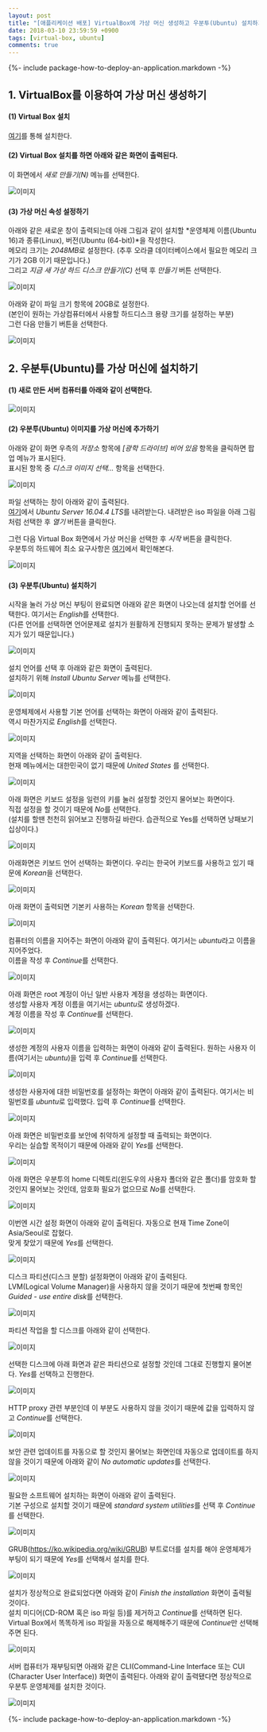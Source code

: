 ```yaml
---
layout: post
title: "[애플리케이션 배포] VirtualBox에 가상 머신 생성하고 우분투(Ubuntu) 설치하기"
date: 2018-03-10 23:59:59 +0900
tags: [virtual-box, ubuntu]
comments: true
---
```

{%- include package-how-to-deploy-an-application.markdown -%}

## 1. VirtualBox를 이용하여 가상 머신 생성하기
#### (1) Virtual Box 설치
[여기](https://www.virtualbox.org/wiki/Downloads)를 통해 설치한다.

#### (2) Virtual Box 설치를 하면 아래와 같은 화면이 출력된다.
이 화면에서 *새로 만들기(N)* 메뉴를 선택한다.

![이미지](/files/setup-ubuntu-to-virtualbox-01.png)

#### (3) 가상 머신 속성 설정하기
아래와 같은 새로운 창이 출력되는데 아래 그림과 같이 설치할 *운영체제 이름(Ubuntu 16)과 종류(Linux), 버전(Ubuntu (64-bit))*을 작성한다.<br/>
메모리 크기는 *2048MB*로 설정한다. (추후 오라클 데이터베이스에서 필요한 메모리 크기가 2GB 이기 때문입니다.)<br/>
그리고 *지금 새 가상 하드 디스크 만들기(C)* 선택 후 *만들기* 버튼 선택한다.

![이미지](/files/setup-ubuntu-to-virtualbox-02.png)

아래와 같이 파일 크기 항목에 20GB로 설정한다.<br/>
(본인이 원하는 가상컴퓨터에서 사용할 하드디스크 용량 크기를 설정하는 부분)<br/>
그런 다음 만들기 버튼을 선택한다.

![이미지](/files/setup-ubuntu-to-virtualbox-03.png)

## 2. 우분투(Ubuntu)를 가상 머신에 설치하기
#### (1) 새로 만든 서버 컴퓨터를 아래와 같이 선택한다.

![이미지](/files/setup-ubuntu-to-virtualbox-04.png)

#### (2) 우분투(Ubuntu) 이미지를 가상 머신에 추가하기
아래와 같이 화면 우측의 *저장소* 항목에 *[광학 드라이브] 비어 있음* 항목을 클릭하면 팝업 메뉴가 표시된다.<br/>
표시된 항목 중 *디스크 이미지 선택...* 항목을 선택한다.

![이미지](/files/setup-ubuntu-to-virtualbox-05.png)

파일 선택하는 창이 아래와 같이 출력된다.<br/>
[여기](https://www.ubuntu.com/download/server)에서 *Ubuntu Server 16.04.4 LTS*를 내려받는다. 내려받은 iso 파일을 아래 그림처럼 선택한 후 *열기* 버튼을 클릭한다.

그런 다음 Virtual Box 화면에서 가상 머신을 선택한 후 *시작* 버튼을 클릭한다.<br/>
우분투의 하드웨어 최소 요구사항은 [여기](https://help.ubuntu.com/lts/installation-guide/powerpc/ch03s04.html)에서 확인해본다.

![이미지](/files/setup-ubuntu-to-virtualbox-06.png)

#### (3) 우분투(Ubuntu) 설치하기
시작을 눌러 가상 머신 부팅이 완료되면 아래와 같은 화면이 나오는데 설치할 언어를 선택한다. 여기서는 *English*를 선택한다.<br/>
(다른 언어를 선택하면 언어문제로 설치가 원활하게 진행되지 못하는 문제가 발생할 소지가 있기 때문입니다.)

![이미지](/files/setup-ubuntu-to-virtualbox-07.png)

설치 언어를 선택 후 아래와 같은 화면이 출력된다.<br/>
설치하기 위해 *Install Ubuntu Server* 메뉴를 선택한다.

![이미지](/files/setup-ubuntu-to-virtualbox-08.png)

운영체제에서 사용할 기본 언어를 선택하는 화면이 아래와 같이 출력된다.<br/>
역시 마찬가지로 *English*를 선택한다.

![이미지](/files/setup-ubuntu-to-virtualbox-09.png)

지역을 선택하는 화면이 아래와 같이 출력된다.<br/>
현재 메뉴에서는 대한민국이 없기 때문에 *United States* 를 선택한다.

![이미지](/files/setup-ubuntu-to-virtualbox-10.png)

아래 화면은 키보드 설정을 일련의 키를 눌러 설정할 것인지 물어보는 화면이다.<br/>
직접 설정을 할 것이기 때문에 *No*를 선택한다. <br/>
(설치를 할땐 천천히 읽어보고 진행하길 바란다. 습관적으로 Yes를 선택하면 낭패보기 십상이다.)

![이미지](/files/setup-ubuntu-to-virtualbox-11.png)

아래화면은 키보드 언어 선택하는 화면이다. 우리는 한국어 키보드를 사용하고 있기 때문에 *Korean*을 선택한다.

![이미지](/files/setup-ubuntu-to-virtualbox-12.png)

아래 화면이 출력되면 기본키 사용하는 *Korean* 항목을 선택한다.

![이미지](/files/setup-ubuntu-to-virtualbox-13.png)

컴퓨터의 이름을 지어주는 화면이 아래와 같이 출력된다. 여기서는 *ubuntu*라고 이름을 지어주었다.<br/>
이름을 작성 후 *Continue*를 선택한다.

![이미지](/files/setup-ubuntu-to-virtualbox-14.png)

아래 화면은 root 계정이 아닌 일반 사용자 계정을 생성하는 화면이다.<br/>
생성할 사용자 계정 이름을 여기서는 *ubuntu*로 생성하겠다.<br/>
계정 이름을 작성 후 *Continue*를 선택한다.

![이미지](/files/setup-ubuntu-to-virtualbox-15.png)

생성한 계정의 사용자 이름을 입력하는 화면이 아래와 같이 출력된다. 원하는 사용자 이름(여기서는 *ubuntu*)을 입력 후 *Continue*를 선택한다.

![이미지](/files/setup-ubuntu-to-virtualbox-16.png)

생성한 사용자에 대한 비밀번호를 설정하는 화면이 아래와 같이 출력된다. 여기서는 비밀번호를 *ubuntu*로 입력했다.
입력 후 *Continue*를 선택한다.

![이미지](/files/setup-ubuntu-to-virtualbox-17.png)

아래 화면은 비밀번호를 보안에 취약하게 설정할 때 출력되는 화면이다.<br/>
우리는 실습할 목적이기 때문에 아래와 같이 *Yes*를 선택한다.

![이미지](/files/setup-ubuntu-to-virtualbox-18.png)

아래 화면은 우분투의 home 디렉토리(윈도우의 사용자 폴더와 같은 폴더)를 암호화 할 것인지 물어보는 것인데, 암호화 필요가 없으므로 *No*를 선택한다.

![이미지](/files/setup-ubuntu-to-virtualbox-19.png)

이번엔 시간 설정 화면이 아래와 같이 출력된다. 자동으로 현재 Time Zone이 Asia/Seoul로 잡혔다.<br/>
맞게 찾았기 때문에 *Yes*를 선택한다.

![이미지](/files/setup-ubuntu-to-virtualbox-20.png)

디스크 파티션(디스크 분할) 설정화면이 아래와 같이 출력된다.<br/>
LVM(Logical Volume Manager)을 사용하지 않을 것이기 때문에 첫번째 항목인 *Guided - use entire disk*를 선택한다.

![이미지](/files/setup-ubuntu-to-virtualbox-21.png)

파티션 작업을 할 디스크를 아래와 같이 선택한다.

![이미지](/files/setup-ubuntu-to-virtualbox-22.png)

선택한 디스크에 아래 화면과 같은 파티션으로 설정할 것인데 그대로 진행할지 물어본다. *Yes*를 선택하고 진행한다.

![이미지](/files/setup-ubuntu-to-virtualbox-23.png)

HTTP proxy 관련 부분인데 이 부분도 사용하지 않을 것이기 때문에 값을 입력하지 않고 *Continue*를 선택한다.

![이미지](/files/setup-ubuntu-to-virtualbox-24.png)

보안 관련 업데이트를 자동으로 할 것인지 물어보는 화면인데 자동으로 업데이트를 하지 않을 것이기 때문에 아래와 같이 *No automatic updates*를 선택한다.

![이미지](/files/setup-ubuntu-to-virtualbox-25.png)

필요한 소프트웨어 설치하는 화면이 아래와 같이 출력된다. <br/>
기본 구성으로 설치할 것이기 때문에 *standard system utilities*를 선택 후 *Continue*를 선택한다.

![이미지](/files/setup-ubuntu-to-virtualbox-26.png)

GRUB(https://ko.wikipedia.org/wiki/GRUB) 부트로더를 설치를 해야 운영체제가 부팅이 되기 때문에 *Yes*를 선택해서 설치를 한다.

![이미지](/files/setup-ubuntu-to-virtualbox-27.png)

설치가 정상적으로 완료되었다면 아래와 같이 *Finish the installation* 화면이 출력될 것이다.<br/>
설치 미디어(CD-ROM 혹은 iso 파일 등)를 제거하고 *Continue*를 선택하면 된다.<br/>
Virtual Box에서 똑똑하게 iso 파일을 자동으로 해제해주기 때문에 *Continue*만 선택해주면 된다.

![이미지](/files/setup-ubuntu-to-virtualbox-28.png)

서버 컴퓨터가 재부팅되면 아래와 같은 CLI(Command-Line Interface 또는 CUI (Character User Interface)) 화면이 출력된다.
아래와 같이 출력됐다면 정상적으로 우분투 운영체제를 설치한 것이다.

![이미지](/files/setup-ubuntu-to-virtualbox-29.png)

{%- include package-how-to-deploy-an-application.markdown -%}